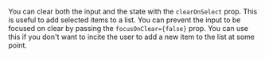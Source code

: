 You can clear both the input and the state with the `clearOnSelect` prop. This is useful to add selected items to a list. You can prevent the input to be focused on clear by passing the `focusOnClear={false}` prop. You can use this if you don't want to incite the user to add a new item to the list at some point.

```js { "file": "../index.js" }
```
